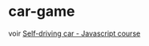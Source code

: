 # car-game

voir [Self-driving car - Javascript course
](https://www.youtube.com/playlist?list=PLB0Tybl0UNfYoJE7ZwsBQoDIG4YN9ptyY)